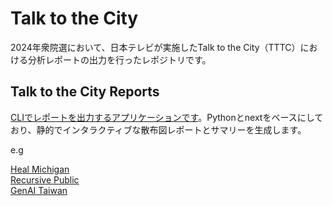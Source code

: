 # Talk to the City

2024年衆院選において、日本テレビが実施したTalk to the City（TTTC）における分析レポートの出力を行ったレポジトリです。


## Talk to the City Reports

[CLIでレポートを出力するアプリケーションです](./scatter)。Pythonとnextをベースにしており、静的でインタラクティブな散布図レポートとサマリーを生成します。

e.g

[Heal Michigan](https://tttc.dev/heal-michigan)  
[Recursive Public](https://tttc.dev/recursive)  
[GenAI Taiwan](https://tttc.dev/genai)
